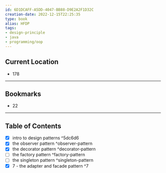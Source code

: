```yaml
---
id: 6D1DCAFF-A5DD-4047-BB88-D9E2A2F1D32C
creation-date: 2022-12-15T22:25:35 
type: book
alias: HFDP
tags: 
- design-principle 
- java
- programming/oop 
---
```


## Current Location
- 178

---
## Bookmarks 
- 22 

---
## Table of Contents
- [x] intro to design patterns ^5dc6d6
- [x] the observer pattern ^observer-pattern
- [x] the decorator pattern ^decorator-pattern
- [ ] the factory pattern ^factory-pattern
- [ ] the singleton pattern ^singleton-pattern
- [x] 7 - the adapter and facade pattern ^7